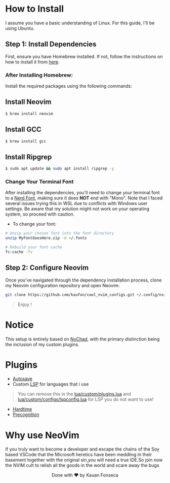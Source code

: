 
# How to Install
I assume you have a basic understanding of Linux. For this guide, I'll be using Ubuntu.

## Step 1: Install Dependencies
First, ensure you have Homebrew installed. If not, follow the instructions on how to install it from [here](https://www.digitalocean.com/community/tutorials/how-to-install-and-use-homebrew-on-linux).

### After Installing Homebrew:
Install the required packages using the following commands:

## Install Neovim
```bash
$ brew install neovim
```


## Install GCC
```bash
$ brew install gcc
```

## Install Ripgrep
```bash
$ sudo apt update && sudo apt install ripgrep -y
```


### Change Your Terminal Font
After installing the dependencies, you'll need to change your terminal font to a [Nerd Font](https://www.nerdfonts.com/), making sure it does <b>NOT</b> end with "Mono". Note that I faced several issues trying this in WSL due to conflicts with Windows user settings. Be aware that my solution might not work on your operating system, so proceed with caution.

- To change your font:
```bash
# Unzip your chosen font into the font directory
unzip MyFontGoesHere.zip -d ~/.fonts

# Rebuild your font cache
fc-cache -fv
```
## Step 2: Configure Neovim
Once you've navigated through the dependency installation process, clone my Neovim configuration repository and open Neovim:
```bash
git clone https://github.com/kaufon/cool_nvim_configs.git ~/.config/nvim && nvim
```
> Enjoy !
# Notice
This setup is entirely based on [NvChad](https://nvchad.com/), with the primary distinction being the inclusion of my custom plugins.


# Plugins
- [Autosave](https://github.com/okuuva/auto-save.nvim)
- Custom [LSP](https://github.com/williamboman/mason.nvim) for languages that i use
> You can remove this in the [lua/custom/plugins.lua](https://github.com/kaufon/personal_nvim_configs/blob/main/lua/custom/plugins.lua) and [lua/custom/configs/lspconfig.lua](https://github.com/kaufon/personal_nvim_configs/blob/main/lua/custom/configs/lspconfig.lua) for LSP you do not want to use!
- [Hardtime](https://github.com/m4xshen/hardtime.nvim)
- [Precognition](https://github.com/tris203/precognition.nvim)

# Why use NeoVim
If you truly want to become a developer and escape the chains of the Soy based VSCode that the Microsoft heretics have been meddling in their basement together with the original sin,you will need a true IDE.So join now the NVIM cult to relish all the goods in the world and scare away the bugs
<p align="center">
  Done with ❤️ by Kauan Fonseca 
</p>
